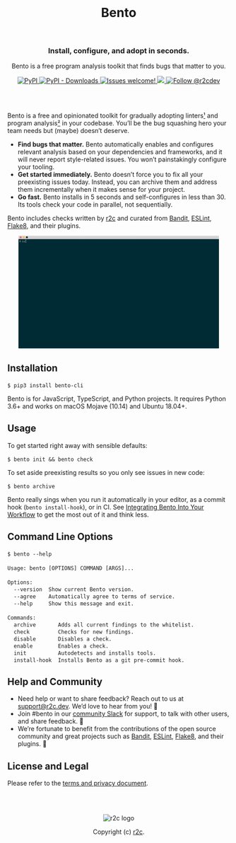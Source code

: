 <h1 align="center" style="margin-top:0;">
  Bento
</h1>
<br/>
<h3 align="center">
    Install, configure, and adopt in seconds.
</h3>
<p align="center">
Bento is a free program analysis toolkit that finds bugs that matter to you.
</p>
<p align="center">
  <a href="https://pypi.org/project/bento-cli/">
    <img alt="PyPI" src="https://img.shields.io/pypi/v/bento-cli?style=flat-square&color=blue">
  </a>
  <a href="https://pypi.org/project/bento-cli/">
    <img alt="PyPI - Downloads" src="https://img.shields.io/pypi/dm/bento-cli?style=flat-square&color=green">
  </a>
  <a href="https://github.com/returntocorp/bento/issues/new/choose">
    <img src="https://img.shields.io/badge/issues-welcome-green?style=flat-square" alt="Issues welcome!" />
  </a>
  <a href="https://join.slack.com/t/r2c-community/shared_invite/enQtNjU0NDYzMjAwODY4LWE3NTg1MGNhYTAwMzk5ZGRhMjQ2MzVhNGJiZjI1ZWQ0NjQ2YWI4ZGY3OGViMGJjNzA4ODQ3MjEzOWExNjZlNTA">
    <img src="https://img.shields.io/badge/chat-on%20slack-blue?style=flat-square">
  </a>
  <a href="https://twitter.com/intent/follow?screen_name=r2cdev">
    <img src="https://img.shields.io/twitter/follow/r2cdev?label=Follow%20r2cdev&style=social&color=blue" alt="Follow @r2cdev" />
  </a>
</p>
<br>
<br>

Bento is a free and opinionated toolkit for gradually adopting linters[¹](https://en.wikipedia.org/wiki/Lint_(software)) and program analysis[²](https://en.wikipedia.org/wiki/Program_analysis) in your codebase. You’ll be the bug squashing hero your team needs but (maybe) doesn’t deserve.

- **Find bugs that matter.** Bento automatically enables and configures relevant analysis based on your dependencies and frameworks, and it will never report style-related issues. You won’t painstakingly configure your tooling.
- **Get started immediately.** Bento doesn’t force you to fix all your preexisting issues today. Instead, you can archive them and address them incrementally when it makes sense for your project.
- **Go fast.** Bento installs in 5 seconds and self-configures in less than 30. Its tools check your code in parallel, not sequentially.

Bento includes checks written by [r2c](https://r2c.dev/) and curated from [Bandit](https://pypi.org/project/bandit/), [ESLint](https://eslint.org/), [Flake8](https://pypi.org/project/flake8/), and their plugins.

<p align="center">
    <img src="bento-demo.gif" width="90%" alt="gif demonstrating Bento running in a terminal"/>
</p>

## Installation
```shell
$ pip3 install bento-cli
```

Bento is for JavaScript, TypeScript, and Python projects. It requires Python 3.6+ and works on macOS Mojave (10.14) and Ubuntu 18.04+.

## Usage
To get started right away with sensible defaults:

```shell
$ bento init && bento check
```

To set aside preexisting results so you only see issues in new code:

```shell
$ bento archive
```

Bento really sings when you run it automatically in your editor, as a commit hook (`bento install-hook`), or in CI. See [Integrating Bento Into Your Workflow]() to get the most out of it and think less.

## Command Line Options
```shell
$ bento --help

Usage: bento [OPTIONS] COMMAND [ARGS]...

Options:
  --version  Show current Bento version.
  --agree    Automatically agree to terms of service.
  --help     Show this message and exit.

Commands:
  archive       Adds all current findings to the whitelist.
  check         Checks for new findings.
  disable       Disables a check.
  enable        Enables a check.
  init          Autodetects and installs tools.
  install-hook  Installs Bento as a git pre-commit hook.
```


## Help and Community
- Need help or want to share feedback? Reach out to us at [support@r2c.dev](mailto:support@r2c.dev). We’d love to hear from you! 💌
- Join #bento in our [community Slack](https://join.slack.com/t/r2c-community/shared_invite/enQtNjU0NDYzMjAwODY4LWE3NTg1MGNhYTAwMzk5ZGRhMjQ2MzVhNGJiZjI1ZWQ0NjQ2YWI4ZGY3OGViMGJjNzA4ODQ3MjEzOWExNjZlNTA) for support, to talk with other users, and share feedback. 🤝
- We’re fortunate to benefit from the contributions of the open source community and great projects such as [Bandit](https://pypi.org/project/bandit/), [ESLint](https://eslint.org/), [Flake8](https://pypi.org/project/flake8/), and their plugins. 🙏

## License and Legal
Please refer to the [terms and privacy document](https://github.com/returntocorp/bento/blob/master/PRIVACY.md).

</br>
</br>
<p align="center">
    <img src="https://r2c.dev/r2c-logo-silhouette.png?gh" height="24" alt="r2c logo"/>
</p>
<p align="center">
    Copyright (c) <a href="https://r2c.dev">r2c</a>.
</p>
